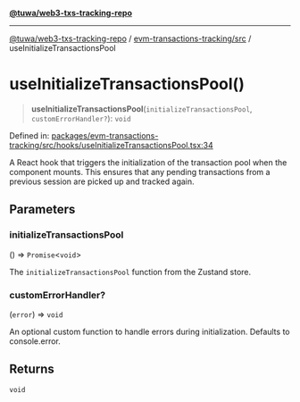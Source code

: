 [**@tuwa/web3-txs-tracking-repo**](../../../README.md)

***

[@tuwa/web3-txs-tracking-repo](../../../README.md) / [evm-transactions-tracking/src](../README.md) / useInitializeTransactionsPool

# useInitializeTransactionsPool()

> **useInitializeTransactionsPool**(`initializeTransactionsPool`, `customErrorHandler?`): `void`

Defined in: [packages/evm-transactions-tracking/src/hooks/useInitializeTransactionsPool.tsx:34](https://github.com/TuwaIO/web3-transactions-tracking/blob/eb74fc944a51985cd6d7afc611dcca5bad5c8dfd/packages/evm-transactions-tracking/src/hooks/useInitializeTransactionsPool.tsx#L34)

A React hook that triggers the initialization of the transaction pool when the component mounts.
This ensures that any pending transactions from a previous session are picked up and tracked again.

## Parameters

### initializeTransactionsPool

() => `Promise`\<`void`\>

The `initializeTransactionsPool` function from the Zustand store.

### customErrorHandler?

(`error`) => `void`

An optional custom function to handle errors during initialization. Defaults to console.error.

## Returns

`void`
